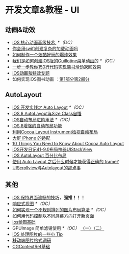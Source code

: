 # 开发文章&教程 - UI
## 动画&动效
- [iOS 核心动画高级技术 ][1] _\*（OC）_
- [你会用swift创建复杂的加载动画吗][2]
- [如何制作一个炫酷好玩的爆炸效果][3]
- [我们是如何创建iOS版的Guillotine菜单动画的][4] _\*（OC）_
- [一步一步教你150行代码实现简书滑动返回效果][5]
- [iOS动画和特效专题][6]
- 如何实现iOS图书动画 ：[第1部分][7][第2部分][8]

## AutoLayout
- [iOS 开发实践之 Auto Layout][9] _\*（OC）_
- [iOS 8 AutoLayout与Size Class自悟][10]
- [iOS自动布局进阶用法][11] _\*（OC）_
- [iOS 8增强的自动布局功能][12]
- [利用Cocoa Layout Instrument检视自动布局][13]
- [大屏 iPhone 的适配][14]
- [10 Things You Need to Know About Cocoa Auto Layout][15]
- [iOS开发日记41-9.0布局神器UIStackView][16]
- [iOS AutoLayout 百分比布局][17]
- [使用 Auto Layout 之后什么时候才能获得正确的 frame?][18]
- [UIScrollview与Autolayout的那点事][19]

## 其他
- [iOS 保持界面流畅的技巧][20]，**强推！！！**
- [响应式视图][21] _\*（OC）_
- [如何实现一个不规则排列的图片布局算法][22] _\*（OC）_
- [如何用代码控制以不同屏幕方向打开新页面][23]
- [ios绘图基础][24]
- GPUImage 简单滤镜使用 _\*（OC）_ [（一）][25][（二）][26]
- [iOS 处理图片的一些小 Tip][27]
- [移动端图片格式调研][28]
- [CGContextRef基础][29]

[1]:	http://wiki.jikexueyuan.com/project/ios-core-animation/
[2]:	http://www.cocoachina.com/swift/20150906/13327.html
[3]:	http://xxycode.com/ru-he-zhi-zuo-ge-xuan-ku-hao-wan-de-bao-zha-xiao-guo-2/
[4]:	http://hechen.info/2015/09/01/How-We-Created-Guillotine-Menu-Animation-for-iOS/
[5]:	http://www.jianshu.com/p/59be4551c418
[6]:	http://liuyanwei.jumppo.com/2015/10/29/iOS-animation-0.html
[7]:	http://www.devtf.cn/?p=1127 "如何实现iOS图书动画:第1部分"
[8]:	http://www.devtf.cn/?p=1129 "如何实现iOS图书动画-第2部分"
[9]:	http://xuexuefeng.com/autolayout/
[10]:	http://www.cocoachina.com/ios/20141217/10669.html
[11]:	http://www.cnblogs.com/dsxniubility/p/4266581.html
[12]:	http://mp.weixin.qq.com/s?__biz=MjM5OTM0MzIwMQ==&mid=206448996&idx=3&sn=895663ec96a8469820b54b6536975340#rd
[13]:	http://www.cocoachina.com/ios/20151105/13927.html
[14]:	http://blog.ibireme.com/2014/09/16/adapted_to_iphone6/ "大屏 iPhone 的适配"
[15]:	http://southpeak.github.io/blog/2015/08/31/translate-10-things-you-need-to-know-about-cocoa-auto-layout/
[16]:	http://www.cnblogs.com/Twisted-Fate/p/4923326.html "iOS开发日记41-9.0布局神器UIStackView"
[17]:	http://liumh.com/2015/09/27/ios-autolayout-multiplier/ "iOS AutoLayout 百分比布局"
[18]:	https://autolayout.club/2015/11/16/%E5%AD%95%E5%AD%95%E7%9A%84%E4%B8%89%E4%B8%AA%E9%97%AE%E9%A2%98%E4%B9%8B%E2%80%94%E2%80%94%E4%BD%BF%E7%94%A8-Auto-Layout-%E4%B9%8B%E5%90%8E%E4%BB%80%E4%B9%88%E6%97%B6%E5%80%99%E6%89%8D%E8%83%BD%E8%8E%B7%E5%BE%97%E6%AD%A3%E7%A1%AE%E7%9A%84-frame/ "孕孕的三个问题之——使用 Auto Layout 之后什么时候才能获得正确的 frame?"
[19]:	http://adad184.com/2015/12/01/scrollview-under-autolayout/ "UIScrollview与Autolayout的那点事"
[20]:	http://blog.ibireme.com/2015/11/12/smooth_user_interfaces_for_ios/
[21]:	http://objccn.io/issue-22-5/
[22]:	http://kittenyang.com/layout-algorithm
[23]:	https://lvwenhan.com/ios/458.html
[24]:	http://liuyanwei.jumppo.com/2015/07/25/ios-draw-base.html
[25]:	http://www.cnblogs.com/salam/p/4980992.html "GPUImage简单滤镜使用（一）"
[26]:	http://www.cnblogs.com/salam/p/4981276.html "GPUImage简单滤镜使用（二）"
[27]:	http://blog.ibireme.com/2015/11/02/ios_image_tips/ "iOS 处理图片的一些小 Tip"
[28]:	http://blog.ibireme.com/2015/11/02/mobile_image_benchmark/
[29]:	https://mp.weixin.qq.com/s?__biz=MzAwMjYwMTAwNw==&mid=402342027&idx=1&sn=ba413699626cf1880e33f10a183a343c&scene=1&srcid=1130XiEHdiK5oNxdxzzL7CD7&key=ff7411024a07f3eb866bf44c61ee35e19fa0fb581392747ff93ab9adcc0007fb6f5d843d1fe8cf93ac2be933ed3575de&ascene=0&uin=MjY5MzMxNTMwMQ%3D%3D